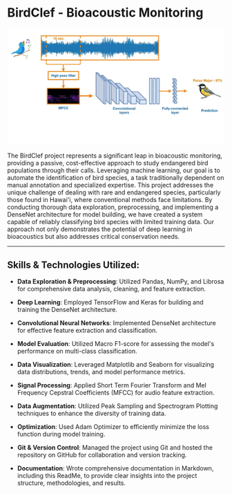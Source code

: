 # BirdClef    - Bioacoustic Monitoring

![BirdClef Logo](birdclef_logo.png)

The BirdClef    project represents a significant leap in bioacoustic monitoring, providing a passive, cost-effective approach to study endangered bird populations through their calls. Leveraging machine learning, our goal is to automate the identification of bird species, a task traditionally dependent on manual annotation and specialized expertise. This project addresses the unique challenge of dealing with rare and endangered species, particularly those found in Hawai'i, where conventional methods face limitations. By conducting thorough data exploration, preprocessing, and implementing a DenseNet architecture for model building, we have created a system capable of reliably classifying bird species with limited training data. Our approach not only demonstrates the potential of deep learning in bioacoustics but also addresses critical conservation needs.

---

## Skills & Technologies Utilized:

- **Data Exploration & Preprocessing**: Utilized Pandas, NumPy, and Librosa for comprehensive data analysis, cleaning, and feature extraction.
  
- **Deep Learning**: Employed TensorFlow and Keras for building and training the DenseNet architecture.
  
- **Convolutional Neural Networks**: Implemented DenseNet architecture for effective feature extraction and classification.
  
- **Model Evaluation**: Utilized Macro F1-score for assessing the model's performance on multi-class classification.
  
- **Data Visualization**: Leveraged Matplotlib and Seaborn for visualizing data distributions, trends, and model performance metrics.
  
- **Signal Processing**: Applied Short Term Fourier Transform and Mel Frequency Cepstral Coefficients (MFCC) for audio feature extraction.
  
- **Data Augmentation**: Utilized Peak Sampling and Spectrogram Plotting techniques to enhance the diversity of training data.
  
- **Optimization**: Used Adam Optimizer to efficiently minimize the loss function during model training.
  
- **Git & Version Control**: Managed the project using Git and hosted the repository on GitHub for collaboration and version tracking.
  
- **Documentation**: Wrote comprehensive documentation in Markdown, including this ReadMe, to provide clear insights into the project structure, methodologies, and results.

